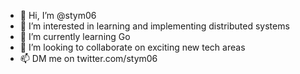 - 👋 Hi, I’m @stym06
- 👀 I’m interested in learning and implementing distributed systems
- 🌱 I’m currently learning Go
- 💞️ I’m looking to collaborate on exciting new tech areas
- 📫 DM me on twitter.com/stym06

<!---
stym06/stym06 is a ✨ special ✨ repository because its `README.md` (this file) appears on your GitHub profile.
You can click the Preview link to take a look at your changes.
--->

